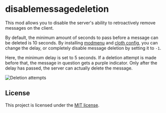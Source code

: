 # disablemessagedeletion

This mod allows you to disable the server's ability to retroactively remove messages on the client.

By default, the minimum amount of seconds to pass before a message can be deleted is 10 seconds. By
installing [modmenu](https://www.curseforge.com/minecraft/mc-mods/modmenu)
and [cloth config](https://www.curseforge.com/minecraft/mc-mods/cloth-config), you can change the delay, or completely
disable message deletion by setting it to `-1`.

Here, the minimum delay is set to 5 seconds. If a deletion attempt is made before that, the message in question gets a
purple indicator. Only after the delay has passed, the server can actually delete the message.

![Deletion attempts](https://i.imgur.com/bfU4xZO.gif)

## License

This project is licensed under the [MIT license](LICENSE).
